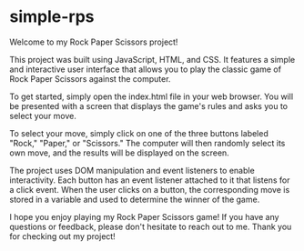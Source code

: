 # simple-rps
Welcome to my Rock Paper Scissors project!

This project was built using JavaScript, HTML, and CSS. It features a simple and interactive user interface that allows you to play the classic game of Rock Paper Scissors against the computer.

To get started, simply open the index.html file in your web browser. You will be presented with a screen that displays the game's rules and asks you to select your move.

To select your move, simply click on one of the three buttons labeled "Rock," "Paper," or "Scissors." The computer will then randomly select its own move, and the results will be displayed on the screen.

The project uses DOM manipulation and event listeners to enable interactivity. Each button has an event listener attached to it that listens for a click event. When the user clicks on a button, the corresponding move is stored in a variable and used to determine the winner of the game.

I hope you enjoy playing my Rock Paper Scissors game! If you have any questions or feedback, please don't hesitate to reach out to me. Thank you for checking out my project!
